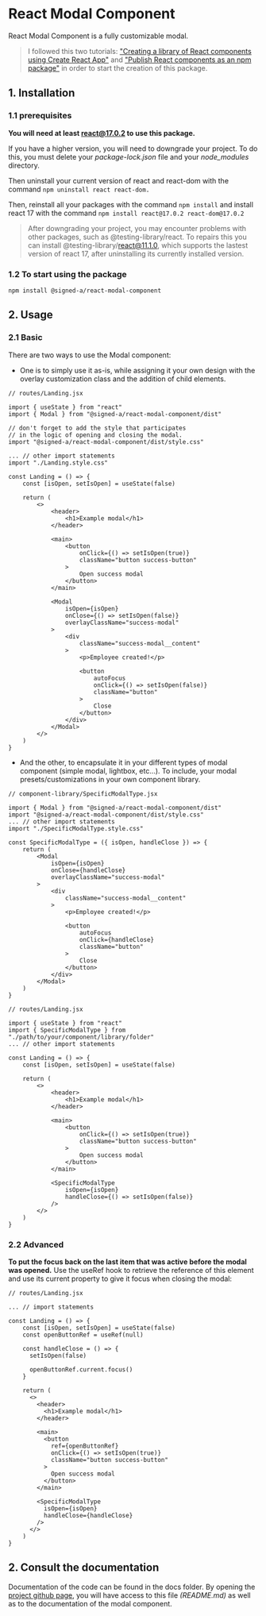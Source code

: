 # React Modal Component

React Modal Component is a fully customizable modal.

> I followed this two tutorials: ["Creating a library of React components using Create React App"](https://hackernoon.com/creating-a-library-of-react-components-using-create-react-app-without-ejecting-d182df690c6b) and ["Publish React components as an npm package"](https://levelup.gitconnected.com/publish-react-components-as-an-npm-package-7a671a2fb7f) in order to start the creation of this package.

## 1. Installation

### 1.1 prerequisites

**You will need at least react@17.0.2 to use this package.**

If you have a higher version, you will need to downgrade your project. To do this, you must delete your _package-lock.json_ file and your _node_modules_ directory.

Then uninstall your current version of react and react-dom with the command `npm uninstall react react-dom.`

Then, reinstall all your packages with the command `npm install` and install react 17 with the command `npm install react@17.0.2 react-dom@17.0.2`

> After downgrading your project, you may encounter problems with other packages, such as @testing-library/react. To repairs this you can install @testing-library/react@11.1.0, which supports the lastest version of react 17, after uninstalling its currently installed version.

### 1.2 To start using the package

```
npm install @signed-a/react-modal-component
```

## 2. Usage

### 2.1 Basic

There are two ways to use the Modal component:

- One is to simply use it as-is, while assigning it your own design with the overlay customization class and the addition of child elements.

```
// routes/Landing.jsx

import { useState } from "react"
import { Modal } from "@signed-a/react-modal-component/dist"

// don't forget to add the style that participates
// in the logic of opening and closing the modal.
import "@signed-a/react-modal-component/dist/style.css"

... // other import statements
import "./Landing.style.css"

const Landing = () => {
    const [isOpen, setIsOpen] = useState(false)

    return (
        <>
            <header>
                <h1>Example modal</h1>
            </header>

            <main>
                <button
                    onClick={() => setIsOpen(true)}
                    className="button success-button"
                >
                    Open success modal
                </button>
            </main>

            <Modal
                isOpen={isOpen}
                onClose={() => setIsOpen(false)}
                overlayClassName="success-modal"
            >
                <div
                    className="success-modal__content"
                >
                    <p>Employee created!</p>

                    <button
                        autoFocus
                        onClick={() => setIsOpen(false)}
                        className="button"
                    >
                        Close
                    </button>
                </div>
            </Modal>
        </>
    )
}
```

- And the other, to encapsulate it in your different types of modal component (simple modal, lightbox, etc...). To include, your modal presets/customizations in your own component library.

```
// component-library/SpecificModalType.jsx

import { Modal } from "@signed-a/react-modal-component/dist"
import "@signed-a/react-modal-component/dist/style.css"
... // other import statements
import "./SpecificModalType.style.css"

const SpecificModalType = ({ isOpen, handleClose }) => {
    return (
        <Modal
            isOpen={isOpen}
            onClose={handleClose}
            overlayClassName="success-modal"
        >
            <div
                className="success-modal__content"
            >
                <p>Employee created!</p>

                <button
                    autoFocus
                    onClick={handleClose}
                    className="button"
                >
                    Close
                </button>
            </div>
        </Modal>
    )
}

// routes/Landing.jsx

import { useState } from "react"
import { SpecificModalType } from "./path/to/your/component/library/folder"
... // other import statements

const Landing = () => {
    const [isOpen, setIsOpen] = useState(false)

    return (
        <>
            <header>
                <h1>Example modal</h1>
            </header>

            <main>
                <button
                    onClick={() => setIsOpen(true)}
                    className="button success-button"
                >
                    Open success modal
                </button>
            </main>

            <SpecificModalType
                isOpen={isOpen}
                handleClose={() => setIsOpen(false)}
            />
        </>
    )
}
```

### 2.2 Advanced

**To put the focus back on the last item that was active before the modal was opened.** Use the useRef hook to retrieve the reference of this element and use its current property to give it focus when closing the modal:

```
// routes/Landing.jsx

... // import statements

const Landing = () => {
    const [isOpen, setIsOpen] = useState(false)
    const openButtonRef = useRef(null)

    const handleClose = () => {
      setIsOpen(false)

      openButtonRef.current.focus()
    }

    return (
      <>
        <header>
          <h1>Example modal</h1>
        </header>

        <main>
          <button
            ref={openButtonRef}
            onClick={() => setIsOpen(true)}
            className="button success-button"
          >
            Open success modal
          </button>
        </main>

        <SpecificModalType
          isOpen={isOpen}
          handleClose={handleClose}
        />
      </>
    )
}
```

## 2. Consult the documentation

Documentation of the code can be found in the docs folder. By opening the [project github page](https://yannicklefaivre.github.io/react-modal-component/), you will have access to this file _(README.md)_ as well as to the documentation of the modal component.
